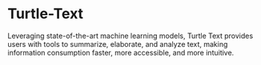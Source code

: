 # Turtle-Text
Leveraging state-of-the-art machine learning models, Turtle Text provides users with tools to summarize, elaborate, and analyze text, making information consumption faster, more accessible, and more intuitive.
